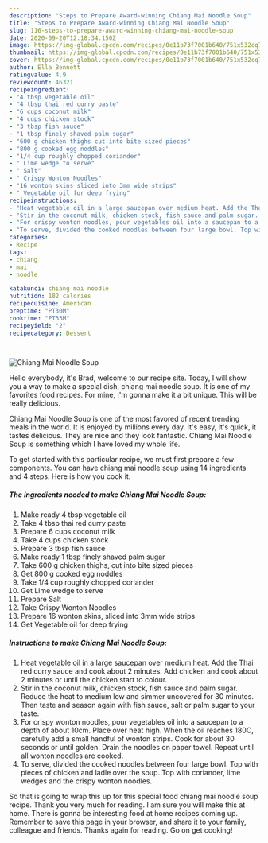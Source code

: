 ```yaml
---
description: "Steps to Prepare Award-winning Chiang Mai Noodle Soup"
title: "Steps to Prepare Award-winning Chiang Mai Noodle Soup"
slug: 116-steps-to-prepare-award-winning-chiang-mai-noodle-soup
date: 2020-09-20T12:18:34.150Z
image: https://img-global.cpcdn.com/recipes/0e11b73f7001b640/751x532cq70/chiang-mai-noodle-soup-recipe-main-photo.jpg
thumbnail: https://img-global.cpcdn.com/recipes/0e11b73f7001b640/751x532cq70/chiang-mai-noodle-soup-recipe-main-photo.jpg
cover: https://img-global.cpcdn.com/recipes/0e11b73f7001b640/751x532cq70/chiang-mai-noodle-soup-recipe-main-photo.jpg
author: Ella Bennett
ratingvalue: 4.9
reviewcount: 46321
recipeingredient:
- "4 tbsp vegetable oil"
- "4 tbsp thai red curry paste"
- "6 cups coconut milk"
- "4 cups chicken stock"
- "3 tbsp fish sauce"
- "1 tbsp finely shaved palm sugar"
- "600 g chicken thighs cut into bite sized pieces"
- "800 g cooked egg noddles"
- "1/4 cup roughly chopped coriander"
- " Lime wedge to serve"
- " Salt"
- " Crispy Wonton Noodles"
- "16 wonton skins sliced into 3mm wide strips"
- " Vegetable oil for deep frying"
recipeinstructions:
- "Heat vegetable oil in a large saucepan over medium heat. Add the Thai red curry sauce and cook about 2 minutes. Add chicken and cook about 2 minutes or until the chicken start to colour."
- "Stir in the coconut milk, chicken stock, fish sauce and palm sugar. Reduce the heat to medium low and simmer uncovered for 30 minutes. Then taste and season again with fish sauce, salt or palm sugar to your taste."
- "For crispy wonton noodles, pour vegetables oil into a saucepan to a depth of about 10cm. Place over heat high. When the oil reaches 180C, carefully add a small handful of wonton strips. Cook for about 30 seconds or until golden. Drain the noodles on paper towel. Repeat until all wonton noodles are cooked."
- "To serve, divided the cooked noodles between four large bowl. Top with pieces of chicken and ladle over the soup. Top with coriander, lime wedges and the crispy wonton noodles."
categories:
- Recipe
tags:
- chiang
- mai
- noodle

katakunci: chiang mai noodle 
nutrition: 182 calories
recipecuisine: American
preptime: "PT30M"
cooktime: "PT33M"
recipeyield: "2"
recipecategory: Dessert

---
```



![Chiang Mai Noodle Soup](https://img-global.cpcdn.com/recipes/0e11b73f7001b640/751x532cq70/chiang-mai-noodle-soup-recipe-main-photo.jpg)

Hello everybody, it's Brad, welcome to our recipe site. Today, I will show you a way to make a special dish, chiang mai noodle soup. It is one of my favorites food recipes. For mine, I'm gonna make it a bit unique. This will be really delicious.



Chiang Mai Noodle Soup is one of the most favored of recent trending meals in the world. It is enjoyed by millions every day. It's easy, it's quick, it tastes delicious. They are nice and they look fantastic. Chiang Mai Noodle Soup is something which I have loved my whole life.


To get started with this particular recipe, we must first prepare a few components. You can have chiang mai noodle soup using 14 ingredients and 4 steps. Here is how you cook it.

<!--inarticleads1-->

##### The ingredients needed to make Chiang Mai Noodle Soup:

1. Make ready 4 tbsp vegetable oil
1. Take 4 tbsp thai red curry paste
1. Prepare 6 cups coconut milk
1. Take 4 cups chicken stock
1. Prepare 3 tbsp fish sauce
1. Make ready 1 tbsp finely shaved palm sugar
1. Take 600 g chicken thighs, cut into bite sized pieces
1. Get 800 g cooked egg noddles
1. Take 1/4 cup roughly chopped coriander
1. Get  Lime wedge to serve
1. Prepare  Salt
1. Take  Crispy Wonton Noodles
1. Prepare 16 wonton skins, sliced into 3mm wide strips
1. Get  Vegetable oil for deep frying




<!--inarticleads2-->

##### Instructions to make Chiang Mai Noodle Soup:

1. Heat vegetable oil in a large saucepan over medium heat. Add the Thai red curry sauce and cook about 2 minutes. Add chicken and cook about 2 minutes or until the chicken start to colour.
1. Stir in the coconut milk, chicken stock, fish sauce and palm sugar. Reduce the heat to medium low and simmer uncovered for 30 minutes. Then taste and season again with fish sauce, salt or palm sugar to your taste.
1. For crispy wonton noodles, pour vegetables oil into a saucepan to a depth of about 10cm. Place over heat high. When the oil reaches 180C, carefully add a small handful of wonton strips. Cook for about 30 seconds or until golden. Drain the noodles on paper towel. Repeat until all wonton noodles are cooked.
1. To serve, divided the cooked noodles between four large bowl. Top with pieces of chicken and ladle over the soup. Top with coriander, lime wedges and the crispy wonton noodles.




So that is going to wrap this up for this special food chiang mai noodle soup recipe. Thank you very much for reading. I am sure you will make this at home. There is gonna be interesting food at home recipes coming up. Remember to save this page in your browser, and share it to your family, colleague and friends. Thanks again for reading. Go on get cooking!
